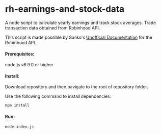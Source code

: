 # rh-earnings-and-stock-data

A node script to calculate yearly earnings and track stock averages. Trade transaction data obtained from Robinhood API.

This script is made possible by Sanko's [Unofficial Documentation](https://github.com/sanko/Robinhood) for the Robinhood API.

#### Prerequisites:
node.js v8.9.0 or higher

#### Install:
Download repository and then navigate to the root of repository folder.

Use the following command to install dependencies:

```bash
npm install
```

#### Run:
```bash
node index.js
```
